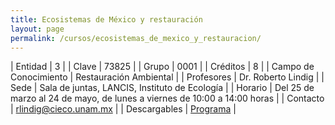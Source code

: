 ```yaml
---
title: Ecosistemas de México y restauración
layout: page
permalink: /cursos/ecosistemas_de_mexico_y_restauracion/
---
```




| Entidad | 3 |
| Clave | 73825 |
| Grupo | 0001 |
| Créditos | 8 |
| Campo de Conocimiento | Restauración Ambiental |
| Profesores | Dr. Roberto Lindig |
| Sede | Sala de juntas, LANCIS, Instituto de Ecología |
| Horario | Del 25 de marzo al 24 de mayo, de lunes a viernes de 10:00 a 14:00 horas |
| Contacto | <rlindig@cieco.unam.mx> |
| Descargables |  [Programa](/assets/docs/cursos/ecosistemas_mexico_restauracion.pdf) |




